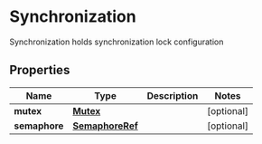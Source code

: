 

# Synchronization

Synchronization holds synchronization lock configuration
## Properties

Name | Type | Description | Notes
------------ | ------------- | ------------- | -------------
**mutex** | [**Mutex**](Mutex.md) |  |  [optional]
**semaphore** | [**SemaphoreRef**](SemaphoreRef.md) |  |  [optional]



